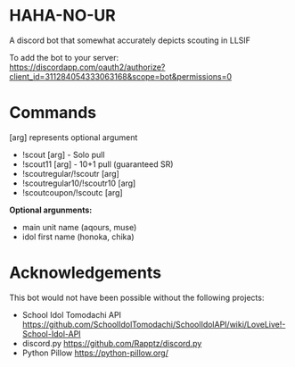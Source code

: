 # HAHA-NO-UR

A discord bot that somewhat accurately depicts scouting in LLSIF

To add the bot to your server:  
https://discordapp.com/oauth2/authorize?client_id=311284054333063168&scope=bot&permissions=0

# Commands
[arg] represents optional argument  
  
- !scout [arg] - Solo pull  
- !scout11 [arg] - 10+1 pull (guaranteed SR)  
- !scoutregular/!scoutr [arg]  
- !scoutregular10/!scoutr10 [arg]  
- !scoutcoupon/!scoutc [arg]  

**Optional argunments:**  
- main unit name (aqours, muse)  
- idol first name (honoka, chika)  

# Acknowledgements
This bot would not have been possible without the following projects:  

- School Idol Tomodachi API https://github.com/SchoolIdolTomodachi/SchoolIdolAPI/wiki/LoveLive!-School-Idol-API  
- discord.py https://github.com/Rapptz/discord.py  
- Python Pillow https://python-pillow.org/  

